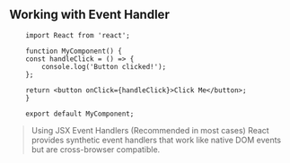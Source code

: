 ## Working with Event Handler

```
    import React from 'react';

    function MyComponent() {
    const handleClick = () => {
        console.log('Button clicked!');
    };

    return <button onClick={handleClick}>Click Me</button>;
    }

    export default MyComponent;
```

>  Using JSX Event Handlers (Recommended in most cases)
React provides synthetic event handlers that work like native DOM events but are cross-browser compatible.

